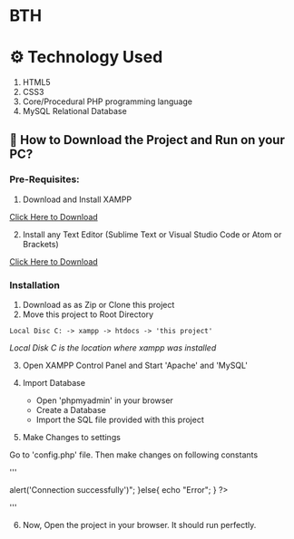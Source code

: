 # BTH

# ⚙️ Technology Used
1. HTML5
2. CSS3
3. Core/Procedural PHP programming language
4. MySQL Relational Database

## 📖 How to Download the Project and Run on your PC?

### Pre-Requisites:

1. Download and Install XAMPP

[Click Here to Download](https://www.apachefriends.org/index.html)

2. Install any Text Editor (Sublime Text or Visual Studio Code or Atom or Brackets)

[Click Here to Download](https://code.visualstudio.com/)

### Installation

1. Download as as Zip or Clone this project
2. Move this project to Root Directory
```
Local Disc C: -> xampp -> htdocs -> 'this project'
```
*Local Disk C is the location where xampp was installed*

3. Open XAMPP Control Panel and Start 'Apache' and 'MySQL'

4. Import Database

    - Open 'phpmyadmin' in your browser
    - Create a Database
    - Import the SQL file provided with this project

5. Make Changes to settings

Go to 'config.php' file. Then make changes on following constants

'''
<?php
    //Create Constants to Store Non Repeating Values
    //define('SITEURL', 'http://localhost:8080/Bitlance/');
    define('LOCALHOST', 'localhost');
    define('DB_USERNAME', 'root');
    define('DB_PASSWORD', '');
    define('DB_NAME', 'userlogin');
    
    $conn = mysqli_connect(LOCALHOST, DB_USERNAME, DB_PASSWORD, DB_NAME) or die(mysqli_error()); //Database Connection

    if($conn){
        echo "<script>alert('Connection successfully')</script>";
    }else{
        echo "Error";
    }
?>
''' 

6. Now, Open the project in your browser. It should run perfectly.
